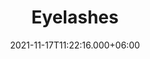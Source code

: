 ---
title: Eyelashes
date: 2021-11-17T11:22:16.000+06:00
description: Eyelashes
price: '25.00'
priceBefore: ''
shortDescription: Eyelashes
productID: "11"
images:
- image: "/uploads/Fierce.jpeg"
- image: "/uploads/Fabulous.jpeg"

---